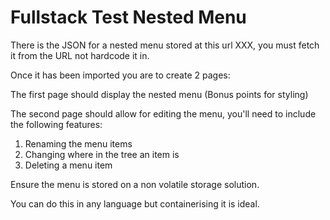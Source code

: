 # Fullstack Test Nested Menu

There is the JSON for a nested menu stored at this url XXX, you must fetch it from the URL not hardcode it in. 

Once it has been imported you are to create 2 pages:

The first page should display the nested menu (Bonus points for styling)

The second page should allow for editing the menu, you'll need to include the following features:
1) Renaming the menu items
2) Changing where in the tree an item is 
3) Deleting a menu item

Ensure the menu is stored on a non volatile storage solution.

You can do this in any language but containerising it is ideal.
